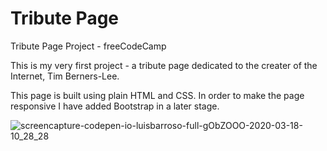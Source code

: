 # Tribute Page
Tribute Page Project - freeCodeCamp

This is my very first project - a tribute page dedicated to the creater of the Internet, Tim Berners-Lee. 

This page is built using plain HTML and CSS.
In order to make the page responsive I have added Bootstrap in a later stage.

![screencapture-codepen-io-luisbarroso-full-gObZOOO-2020-03-18-10_28_28](https://user-images.githubusercontent.com/58770446/76945899-7a8b7680-6903-11ea-9937-8351377fbc63.png)
